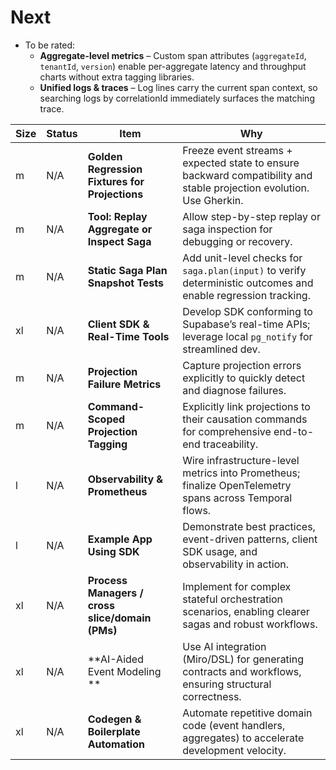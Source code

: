 # Next

* To be rated:
    * **Aggregate-level metrics** – Custom span attributes (`aggregateId`, `tenantId`, `version`) enable per-aggregate latency and throughput charts without extra tagging libraries.
    * **Unified logs & traces** – Log lines carry the current span context, so searching logs by correlationId immediately surfaces the matching trace.

| Size | Status  | Item                                            | Why                                                                                                                  |
|------|---------|-------------------------------------------------|----------------------------------------------------------------------------------------------------------------------|
| m    | N/A    | **Golden Regression Fixtures for Projections**  | Freeze event streams + expected state to ensure backward compatibility and stable projection evolution. Use Gherkin. |
| m    | N/A    | **Tool: Replay Aggregate or Inspect Saga**      | Allow step-by-step replay or saga inspection for debugging or recovery.                                              |
| m    | N/A    | **Static Saga Plan Snapshot Tests**             | Add unit-level checks for `saga.plan(input)` to verify deterministic outcomes and enable regression tracking.        |
| xl   | N/A     | **Client SDK & Real-Time Tools**                | Develop SDK conforming to Supabase’s real-time APIs; leverage local `pg_notify` for streamlined dev.                 |
| m    | N/A     | **Projection Failure Metrics**                  | Capture projection errors explicitly to quickly detect and diagnose failures.                                        |
| m    | N/A     | **Command-Scoped Projection Tagging**           | Explicitly link projections to their causation commands for comprehensive end-to-end traceability.                   |
| l    | N/A     | **Observability & Prometheus**                  | Wire infrastructure-level metrics into Prometheus; finalize OpenTelemetry spans across Temporal flows.               |
| l    | N/A     | **Example App Using SDK**                       | Demonstrate best practices, event-driven patterns, client SDK usage, and observability in action.                    |
| xl   | N/A     | **Process Managers / cross slice/domain (PMs)** | Implement for complex stateful orchestration scenarios, enabling clearer sagas and robust workflows.                 |
| xl   | N/A     | **AI-Aided Event Modeling  **                   | Use AI integration (Miro/DSL) for generating contracts and workflows, ensuring structural correctness.               |
| xl   | N/A     | **Codegen & Boilerplate Automation**            | Automate repetitive domain code (event handlers, aggregates) to accelerate development velocity.                     |
